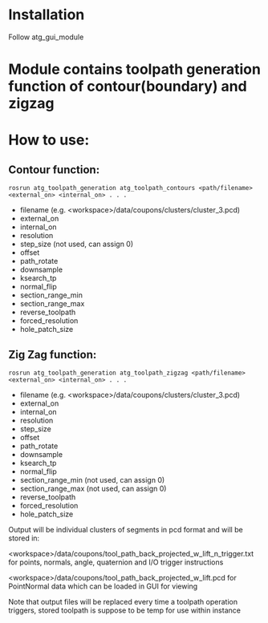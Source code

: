 # Installation
Follow atg_gui_module

# Module contains toolpath generation function of contour(boundary) and zigzag

# How to use:
## Contour function:
```
rosrun atg_toolpath_generation atg_toolpath_contours <path/filename> <external_on> <internal_on> . . .
```
- filename (e.g. \<workspace\>/data/coupons/clusters/cluster_3.pcd)
- external_on
- internal_on
- resolution
- step_size (not used, can assign 0)
- offset
- path_rotate
- downsample
- ksearch_tp
- normal_flip
- section_range_min
- section_range_max
- reverse_toolpath
- forced_resolution
- hole_patch_size

## Zig Zag function:
```
rosrun atg_toolpath_generation atg_toolpath_zigzag <path/filename> <external_on> <internal_on> . . .
```
- filename (e.g. \<workspace\>/data/coupons/clusters/cluster_3.pcd)
- external_on
- internal_on
- resolution
- step_size
- offset
- path_rotate
- downsample
- ksearch_tp
- normal_flip
- section_range_min (not used, can assign 0)
- section_range_max (not used, can assign 0)
- reverse_toolpath
- forced_resolution
- hole_patch_size

Output will be individual clusters of segments in pcd format and will be stored in:

\<workspace\>/data/coupons/tool_path_back_projected_w_lift_n_trigger.txt for points, normals, angle, quaternion and I/O trigger instructions

\<workspace\>/data/coupons/tool_path_back_projected_w_lift.pcd for PointNormal data which can be loaded in GUI for viewing

Note that output files will be replaced every time a toolpath operation triggers, stored toolpath is suppose to be temp for use within instance
